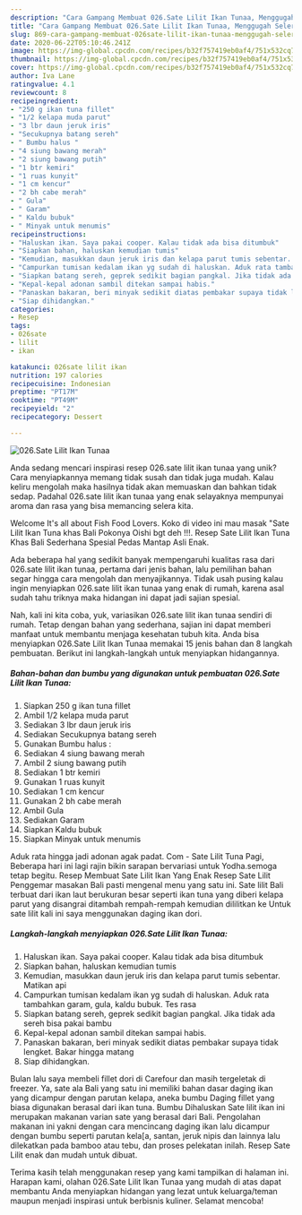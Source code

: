 ```yaml
---
description: "Cara Gampang Membuat 026.Sate Lilit Ikan Tunaa, Menggugah Selera"
title: "Cara Gampang Membuat 026.Sate Lilit Ikan Tunaa, Menggugah Selera"
slug: 869-cara-gampang-membuat-026sate-lilit-ikan-tunaa-menggugah-selera
date: 2020-06-22T05:10:46.241Z
image: https://img-global.cpcdn.com/recipes/b32f757419eb0af4/751x532cq70/026sate-lilit-ikan-tunaa-foto-resep-utama.jpg
thumbnail: https://img-global.cpcdn.com/recipes/b32f757419eb0af4/751x532cq70/026sate-lilit-ikan-tunaa-foto-resep-utama.jpg
cover: https://img-global.cpcdn.com/recipes/b32f757419eb0af4/751x532cq70/026sate-lilit-ikan-tunaa-foto-resep-utama.jpg
author: Iva Lane
ratingvalue: 4.1
reviewcount: 8
recipeingredient:
- "250 g ikan tuna fillet"
- "1/2 kelapa muda parut"
- "3 lbr daun jeruk iris"
- "Secukupnya batang sereh"
- " Bumbu halus "
- "4 siung bawang merah"
- "2 siung bawang putih"
- "1 btr kemiri"
- "1 ruas kunyit"
- "1 cm kencur"
- "2 bh cabe merah"
- " Gula"
- " Garam"
- " Kaldu bubuk"
- " Minyak untuk menumis"
recipeinstructions:
- "Haluskan ikan. Saya pakai cooper. Kalau tidak ada bisa ditumbuk"
- "Siapkan bahan, haluskan kemudian tumis"
- "Kemudian, masukkan daun jeruk iris dan kelapa parut tumis sebentar. Matikan api"
- "Campurkan tumisan kedalam ikan yg sudah di haluskan. Aduk rata tambahkan garam, gula, kaldu bubuk. Tes rasa"
- "Siapkan batang sereh, geprek sedikit bagian pangkal. Jika tidak ada sereh bisa pakai bambu"
- "Kepal-kepal adonan sambil ditekan sampai habis."
- "Panaskan bakaran, beri minyak sedikit diatas pembakar supaya tidak lengket. Bakar hingga matang"
- "Siap dihidangkan."
categories:
- Resep
tags:
- 026sate
- lilit
- ikan

katakunci: 026sate lilit ikan 
nutrition: 197 calories
recipecuisine: Indonesian
preptime: "PT17M"
cooktime: "PT49M"
recipeyield: "2"
recipecategory: Dessert

---
```



![026.Sate Lilit Ikan Tunaa](https://img-global.cpcdn.com/recipes/b32f757419eb0af4/751x532cq70/026sate-lilit-ikan-tunaa-foto-resep-utama.jpg)

Anda sedang mencari inspirasi resep 026.sate lilit ikan tunaa yang unik? Cara menyiapkannya memang tidak susah dan tidak juga mudah. Kalau keliru mengolah maka hasilnya tidak akan memuaskan dan bahkan tidak sedap. Padahal 026.sate lilit ikan tunaa yang enak selayaknya mempunyai aroma dan rasa yang bisa memancing selera kita.

Welcome It&#39;s all about Fish Food Lovers. Koko di video ini mau masak &#34;Sate Lilit Ikan Tuna khas Bali Pokonya Oishi bgt deh !!!. Resep Sate Lilit Ikan Tuna Khas Bali Sederhana Spesial Pedas Mantap Asli Enak.

Ada beberapa hal yang sedikit banyak mempengaruhi kualitas rasa dari 026.sate lilit ikan tunaa, pertama dari jenis bahan, lalu pemilihan bahan segar hingga cara mengolah dan menyajikannya. Tidak usah pusing kalau ingin menyiapkan 026.sate lilit ikan tunaa yang enak di rumah, karena asal sudah tahu triknya maka hidangan ini dapat jadi sajian spesial.


Nah, kali ini kita coba, yuk, variasikan 026.sate lilit ikan tunaa sendiri di rumah. Tetap dengan bahan yang sederhana, sajian ini dapat memberi manfaat untuk membantu menjaga kesehatan tubuh kita. Anda bisa menyiapkan 026.Sate Lilit Ikan Tunaa memakai 15 jenis bahan dan 8 langkah pembuatan. Berikut ini langkah-langkah untuk menyiapkan hidangannya.

<!--inarticleads1-->

##### Bahan-bahan dan bumbu yang digunakan untuk pembuatan 026.Sate Lilit Ikan Tunaa:

1. Siapkan 250 g ikan tuna fillet
1. Ambil 1/2 kelapa muda parut
1. Sediakan 3 lbr daun jeruk iris
1. Sediakan Secukupnya batang sereh
1. Gunakan  Bumbu halus :
1. Sediakan 4 siung bawang merah
1. Ambil 2 siung bawang putih
1. Sediakan 1 btr kemiri
1. Gunakan 1 ruas kunyit
1. Sediakan 1 cm kencur
1. Gunakan 2 bh cabe merah
1. Ambil  Gula
1. Sediakan  Garam
1. Siapkan  Kaldu bubuk
1. Siapkan  Minyak untuk menumis


Aduk rata hingga jadi adonan agak padat. Com - Sate Lilit Tuna Pagi, Beberapa hari ini lagi rajin bikin sarapan bervariasi untuk Yodha.semoga tetap begitu. Resep Membuat Sate Lilit Ikan Yang Enak Resep Sate Lilit Penggemar masakan Bali pasti mengenal menu yang satu ini. Sate lilit Bali terbuat dari ikan laut berukuran besar seperti ikan tuna yang diberi kelapa parut yang disangrai ditambah rempah-rempah kemudian dililitkan ke Untuk sate lilit kali ini saya menggunakan daging ikan dori. 

<!--inarticleads2-->

##### Langkah-langkah menyiapkan 026.Sate Lilit Ikan Tunaa:

1. Haluskan ikan. Saya pakai cooper. Kalau tidak ada bisa ditumbuk
1. Siapkan bahan, haluskan kemudian tumis
1. Kemudian, masukkan daun jeruk iris dan kelapa parut tumis sebentar. Matikan api
1. Campurkan tumisan kedalam ikan yg sudah di haluskan. Aduk rata tambahkan garam, gula, kaldu bubuk. Tes rasa
1. Siapkan batang sereh, geprek sedikit bagian pangkal. Jika tidak ada sereh bisa pakai bambu
1. Kepal-kepal adonan sambil ditekan sampai habis.
1. Panaskan bakaran, beri minyak sedikit diatas pembakar supaya tidak lengket. Bakar hingga matang
1. Siap dihidangkan.


Bulan lalu saya membeli fillet dori di Carefour dan masih tergeletak di freezer. Ya, sate ala Bali yang satu ini memiliki bahan dasar daging ikan yang dicampur dengan parutan kelapa, aneka bumbu Daging fillet yang biasa digunakan berasal dari ikan tuna. Bumbu Dihaluskan  Sate lilit ikan ini merupakan makanan varian sate yang berasal dari Bali. Pengolahan makanan ini yakni dengan cara mencincang daging ikan lalu dicampur dengan bumbu seperti parutan kela[a, santan, jeruk nipis dan lainnya lalu dilekatkan pada bamboo atau tebu, dan proses pelekatan inilah. Resep Sate Lilit enak dan mudah untuk dibuat. 

Terima kasih telah menggunakan resep yang kami tampilkan di halaman ini. Harapan kami, olahan 026.Sate Lilit Ikan Tunaa yang mudah di atas dapat membantu Anda menyiapkan hidangan yang lezat untuk keluarga/teman maupun menjadi inspirasi untuk berbisnis kuliner. Selamat mencoba!
